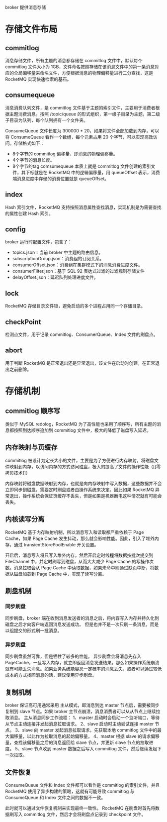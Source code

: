 broker 提供消息存储

# 存储文件布局

## commitlog
消息存储文件，所有主题的消息都存储在 commitlog 文件中，默认每个 commitlog 文件大小为 1GB，文件命名按照存储在该消息文件中的第一条消息对应的全局偏移量来命名文件，方便根据消息的物理偏移量进行二分查找，这是 RocketMQ 实现快速检索的基石。


## consumequeue
消息消费队列文件，是 commitlog 文件基于主题的索引文件，主要用于消费者根据主题消费消息。按照 /topic/queue 的形式组织，第一级子目录为主题，第二级子目录为队列，每个队列拥有一个文件夹。

ConsumeQueue 文件长度为 300000 \* 20，如果将文件全部加载到内存，可以将 ConsumeQueue 看作一个数组，每个元素占用 20 个字节，可以实现高效访问。存储格式如下：
- 8个字节的 commitlog 偏移量，即消息的物理偏移量。
- 4个字节的消息长度。
- 8个字节的tag
comsumequeue 本质上就是 commitlog 文件创建的索引文件，其下标就是在 RocketMQ 中的逻辑偏移量，用 queueOffset 表示，消费端消息进度中存储的消费位置就是 queueOffset。


## index
Hash 索引文件，RocketMQ 支持按照消息属性查找消息，实现机制是为需要查找的属性创建 Hash 索引。

## config
broker 运行时配置文件，包含了：
- topics.json：当前 broker 中主题的路由信息。
- subscriptionGroup.json：消费组的订阅关系。
- consumerOffset.json：消费组在集群模式下的消息消费进度文件。
- consumerFilter.json：基于 SQL 92 表达式过滤的过滤规则存储文件
- delayOffset.json：延迟队列处理进度文件。

## lock
RocketMQ 存储目录文件锁，避免启动的多个进程占用同一个存储目录。

## checkPoint
检测点文件，用于记录 commitlog、ConsumerQueue、Index 文件的刷盘点。

## abort
用于判断 RocketMQ 是正常退出还是异常退出，该文件在启动时创建，在正常退出之前删除。

# 存储机制

## commitlog 顺序写

类似于 MySQL redolog，RocketMQ 为了高性能也采用了顺序写，所有主题的消息都按照到达顺序追加到 commitlog 文件中，极大的降低了磁盘写入延迟。

## 内存映射与页缓存

commitlog 被设计为定长大小的文件，主要是为了方便进行内存映射，将磁盘文件映射到内存，以访问内存的方式访问磁盘，极大的提高了文件的操作性能（[[零拷贝技术]]）

内存映射将磁盘数据映射到内存，也就是向内存映射中写入数据，这些数据并不会立即同步到磁盘，需要定时刷盘或者由操作系统来决定。因此如果 RocketMQ 异常退出，操作系统会保证页缓存不丢失，但是如果是机器断电这种情况就有可能会丢失。

## 内核读写分离
RocketMQ 基于内存映射机制，所以消息写入和读取都严重依赖于 Page Cache，如果 Page Cache 发生抖动，那么就会影响性能。因此，引入了堆外内存，通过 transientStorePoolEnable 开关设置。

开启后，消息写入将只写入堆外内存，然后开启定时线程将数据按批次提交到 FileChannel 中，并定时刷写到磁盘，从而大大减少 Page Cache 的写操作次数。消息拉取会从 Page Cache 中读取数据，如果未命中则通过缺页中断，将数据从磁盘加载到 Page Cache 中，实现了读写分离。

## 刷盘机制

### 同步刷盘
同步刷盘，broker 端在收到消息发送者的消息之后，将内容写入内存并持久化到磁盘之后才向客户端返回消息发送成功。
但是也并不是一次只刷一条消息，而是以组提交的形式刷一批消息。

### 异步刷盘
同步刷盘虽然可靠，但是牺牲了较多的性能。
异步刷盘会将消息先存入 PageCache，一旦写入内存，就立即返回消息发送结果。那么如果操作系统崩溃就有可能丢失消息。如果业务系统能容忍一定概率的消息丢失，或者可以通过较低成本的方式找回消息的话，建议使用异步刷盘。

## 复制机制
broker 保证高可用通常采用 主从模式，即消息到达 master 节点后，需要被同步复制到 slave 节点。如果 broker 主节点崩溃，消息消费者可以从从节点上继续拉取消息。
主从消息同步工作流程：
1、master 启动时会启动一个监听端口，等待从节点主动连接并发起消息拉取请求。
2、slave 启动时主动尝试连接 master 节点。
3、slave 向 master 发起消息拉取请求，先获取本地 commitlog 文件中的最大偏移量，以此作为拉取消息的起始偏移量。
4、master 根据 slave 的请求偏移量，查找该偏移量之后的消息返回给 slave 节点，并更新 slave 节点的拉取进度。
5、slave 节点收到 master 数据之后写入 commitlog 文件，然后继续发起下一次拉取。


## 文件恢复

ConsumeQueue 文件和 Index 文件都可以看作是 commitlog 的索引文件，并且 RocketMQ 使用了异步构建的策略，这就有可能导致 commitlog 与 ConsumeQueue 和 Index 文件之间的数据不一致。

此时就可以通过文件恢复机制来实现最终一致性。
RocketMQ 在刷盘时首先将数据刷写入 commitlog 文件，然后才会将刷盘点记录到 checkpoint 文件。
